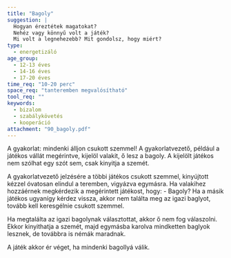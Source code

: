 ```yaml
---
title: "Bagoly"
suggestion: | 
  Hogyan éreztétek magatokat?
  Nehéz vagy könnyű volt a játék?
  Mi volt a legnehezebb? Mit gondolsz, hogy miért?
type:
  - energetizáló
age_group:
  - 12-13 éves
  - 14-16 éves
  - 17-20 éves
time_req: "10-20 perc"
space_req: "tanteremben megvalósítható"
tool_req: ""
keywords: 
  - bizalom
  - szabálykövetés
  - kooperáció
attachment: "90_bagoly.pdf"
---
```


A gyakorlat: mindenki álljon csukott szemmel! A gyakorlatvezető, például a játékos vállát megérintve, kijelöl valakit, ő lesz a bagoly. A kijelölt játékos nem szólhat egy szót sem, csak kinyitja a szemét.

A gyakorlatvezető jelzésére a többi játékos csukott szemmel, kinyújtott kézzel óvatosan elindul a teremben, vigyázva egymásra. Ha valakihez hozzáérnek megkérdezik a megérintett játékost, hogy: - Bagoly? Ha a másik játékos ugyanígy kérdez vissza, akkor nem találta meg az igazi baglyot, tovább kell keresgélnie csukott szemmel.

Ha megtalálta az igazi bagolynak választottat, akkor ő nem fog válaszolni. Ekkor kinyithatja a szemét, majd egymásba karolva mindketten baglyok lesznek, de továbbra is némák maradnak.

A játék akkor ér véget, ha mindenki bagollyá válik.
  
  
